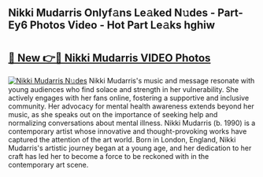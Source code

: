 ## Nikki Mudarris Onlyf𝚊ns Le𝚊ked N𝚞des - Part-Ey6 Photos Video - Hot Part Le𝚊ks hghiw

# <h2><a href="http://ab56115.deff.icu/?id=Nikki+Mudarris">🔗 New 👉🔴 Nikki Mudarris VIDEO Photos</a></h2>

[![Nikki Mudarris N𝚞des](https://i.imgur.com/rIISA9y.gif)](http://ab56115.deff.icu/?id=Nikki+Mudarris)
Nikki Mudarris's music and message resonate with young audiences who find solace and strength in her vulnerability. She actively engages with her fans online, fostering a supportive and inclusive community. Her advocacy for mental health awareness extends beyond her music, as she speaks out on the importance of seeking help and normalizing conversations about mental illness. Nikki Mudarris (b. 1990) is a contemporary artist whose innovative and thought-provoking works have captured the attention of the art world. Born in London, England, Nikki Mudarris's artistic journey began at a young age, and her dedication to her craft has led her to become a force to be reckoned with in the contemporary art scene.
